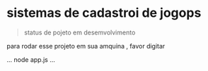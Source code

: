 <h1>sistemas de cadastroi de jogops</h1>

> status  de pojeto em desemvolvimento

para rodar esse projeto em  sua amquina , favor digitar

...
node app.js
...
